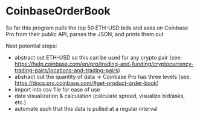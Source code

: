 # CoinbaseOrderBook

So far this program pulls the top 50 ETH-USD bids and asks on Coinbase Pro from their public API, parses the JSON, and prints them out

Next potential steps:
- abstract out ETH-USD so this can be used for any crypto pair (see: https://help.coinbase.com/en/pro/trading-and-funding/cryptocurrency-trading-pairs/locations-and-trading-pairs)
- abstract out the quantity of data -> Coinbase Pro has three levels (see: https://docs.pro.coinbase.com/#get-product-order-book)
- import into csv file for ease of use 
- data visualization & calculation (calculate spread, visualize bid/asks, etc.)
- automate such that this data is pulled at a regular interval
